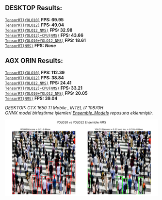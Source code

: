 ## DESKTOP Results:
[`TensorRT(YOLO10)`](raw_yolo10_engine.py) **FPS: 69.95**\
[`TensorRT(YOLO12)`](raw_yolo12_engine.py) **FPS: 49.04**\
[`TensorRT(YOLO12_NMS)`](yolo12_nms_engine.py) **FPS: 32.98**\
[`TensorRT(YOLO12)+CPU(NMS)`](yolo12_engine_nms_cpu.py) **FPS: 43.66**\
[`TensorRT(YOLO10+YOLO12_NMS)`](yolo10_yolo12NMS_bbox.py) **FPS: 18.61**\
[`TensorRT(NMS)`](only_yolo_12_postpocess.py) **FPS: *None***
## AGX ORIN Results:
[`TensorRT(YOLO10)`](raw_yolo10_engine.py) **FPS: 112.39**\
[`TensorRT(YOLO12)`](raw_yolo12_engine.py) **FPS: 38.84**\
[`TensorRT(YOLO12_NMS)`](yolo12_nms_engine.py) **FPS: 24.41**\
[`TensorRT(YOLO12)+CPU(NMS)`](yolo12_engine_nms_cpu.py) **FPS: 33.21**\
[`TensorRT(YOLO10+YOLO12_NMS)`](yolo10_yolo12NMS_bbox.py) **FPS: 20.05**\
[`TensorRT(NMS)`](only_yolo_12_postpocess.py) **FPS: 39.04**


*DESKTOP: GTX 1650 TI Mobile , INTEL I7 10870H*\
*ONNX model birleştirme işlemleri [Ensemble_Models](https://github.com/mevlt01001/YOLO12-RTDETR-ensemble-model) reposuna eklenmiştir.*

![yolo10_yolo12NMS_bbox.png](assests/yolo10_yolo12NMS_bbox.png)